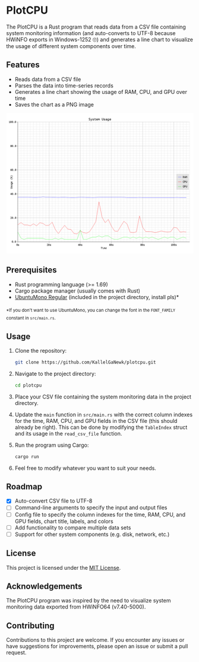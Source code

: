 # PlotCPU

The PlotCPU is a Rust program that reads data from a CSV file containing system monitoring information (and auto-converts to UTF-8 because HWiNFO exports in Windows-1252 🙄) and generates a line chart to visualize the usage of different system components over time.

## Features

- Reads data from a CSV file
- Parses the data into time-series records
- Generates a line chart showing the usage of RAM, CPU, and GPU over time
- Saves the chart as a PNG image

![](table.png)

## Prerequisites

- Rust programming language (>= 1.69)
- Cargo package manager (usually comes with Rust)
- [UbuntuMono Regular](https://design.ubuntu.com/font) (included in the project directory, install pls)*

<sub>*If you don't want to use UbuntuMono, you can change the font in the `FONT_FAMILY` constant in `src/main.rs`.</sub>

## Usage

1. Clone the repository:

   ```bash
   git clone https://github.com/KallelGaNewk/plotcpu.git
   ```

2. Navigate to the project directory:

   ```bash
   cd plotcpu
   ```

3. Place your CSV file containing the system monitoring data in the project directory.

4. Update the `main` function in `src/main.rs` with the correct column indexes for the time, RAM, CPU, and GPU fields in the CSV file (this should already be right). This can be done by modifying the `TableIndex` struct and its usage in the `read_csv_file` function.

5. Run the program using Cargo:

    ```bash
    cargo run
    ```

6. Feel free to modify whatever you want to suit your needs.

## Roadmap

- [x] Auto-convert CSV file to UTF-8
- [ ] Command-line arguments to specify the input and output files
- [ ] Config file to specify the column indexes for the time, RAM, CPU, and GPU fields, chart title, labels, and colors
- [ ] Add functionality to compare multiple data sets
- [ ] Support for other system components (e.g. disk, network, etc.)

## License

This project is licensed under the [MIT License](LICENSE).

## Acknowledgements

The PlotCPU program was inspired by the need to visualize system monitoring data exported from HWiNFO64 (v7.40-5000).

## Contributing

Contributions to this project are welcome. If you encounter any issues or have suggestions for improvements, please open an issue or submit a pull request.
